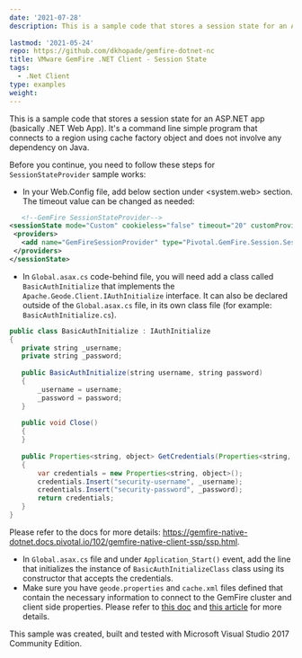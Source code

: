 ```yaml
---
date: '2021-07-28'
description: This is a sample code that stores a session state for an ASP.NET app (basically .NET Web App). It's a simple command line program that connects to a region using a cache factory object and does not involve any dependency on Java.
  
lastmod: '2021-05-24'
repo: https://github.com/dkhopade/gemfire-dotnet-nc
title: VMware GemFire .NET Client - Session State
tags:
  - .Net Client
type: examples
weight: 
---
```


This is a sample code that stores a session state for an ASP.NET app (basically .NET Web App). It's a command line simple program that connects to a region using cache factory object and does not involve any dependency on Java.

Before you continue, you need to follow these steps for `SessionStateProvider` sample works:

- In your Web.Config file, add below section under <system.web> section. The timeout value can be changed as needed:
 ```xml
    <!--GemFire SessionStateProvider-->
<sessionState mode="Custom" cookieless="false" timeout="20" customProvider="GemFireSessionProvider">
  <providers>
    <add name="GemFireSessionProvider" type="Pivotal.GemFire.Session.SessionStateStore" region="sessionStateRegion"/>
  </providers>
</sessionState>
 ```

- In `Global.asax.cs` code-behind file, you will need add a class called `BasicAuthInitialize` that implements the `Apache.Geode.Client.IAuthInitialize` interface. It can also be declared outside of the `Global.asax.cs` file, in its own class file (for example: `BasicAuthInitialize.cs`).

 ```java
 public class BasicAuthInitialize : IAuthInitialize
{
    private string _username;
    private string _password;
    
    public BasicAuthInitialize(string username, string password)
    {
        _username = username;
        _password = password;
    }
    
    public void Close()
    {
    }
    
    public Properties<string, object> GetCredentials(Properties<string, string> props, string server)
    {
        var credentials = new Properties<string, object>();
        credentials.Insert("security-username", _username);
        credentials.Insert("security-password", _password);
        return credentials;
    }
}
 ```
Please refer to the docs for more details: https://gemfire-native-dotnet.docs.pivotal.io/102/gemfire-native-client-ssp/ssp.html.

- In `Global.asax.cs` file and under `Application_Start()` event, add the line that initializes the instance of `BasicAuthInitializeClass` class using its constructor that accepts the credentials.
- Make sure you have `geode.properties` and `cache.xml` files defined that contain the necessary information to connect to the GemFire cluster and client side properties. Please refer to [this doc](https://gemfire-native-dotnet.docs.pivotal.io/102/geode-native-client-dotnet/configuring/system-level-configuration.html) and [this article](https://community.pivotal.io/s/article/How-to-configure-geode-properties-file-for-GemFire-NET-Native-Client-10-2-with-an-ASP-NET-application?language=en_US) for more details. 

This sample was created, built and tested with Microsoft Visual Studio 2017 Community Edition.